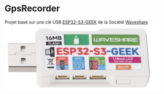 # GpsRecorder

Projet basé sur une clé USB [ESP32-S3-GEEK](https://www.waveshare.com/wiki/ESP32-S3-GEEK) de la Société [Waveshare](https://github.com/waveshareteam)<br>
![ESP32-S3-GEEK](600px-ESP32-S3-GEEK-introduction-02.png)
